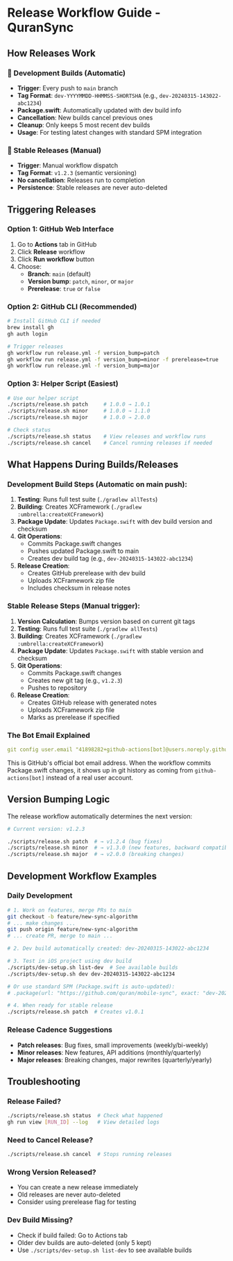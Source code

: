 # Release Workflow Guide - QuranSync

## How Releases Work

### 🔄 Development Builds (Automatic)
- **Trigger**: Every push to `main` branch
- **Tag Format**: `dev-YYYYMMDD-HHMMSS-SHORTSHA` (e.g., `dev-20240315-143022-abc1234`)
- **Package.swift**: Automatically updated with dev build info
- **Cancellation**: New builds cancel previous ones
- **Cleanup**: Only keeps 5 most recent dev builds
- **Usage**: For testing latest changes with standard SPM integration

### 🚀 Stable Releases (Manual)
- **Trigger**: Manual workflow dispatch
- **Tag Format**: `v1.2.3` (semantic versioning)
- **No cancellation**: Releases run to completion
- **Persistence**: Stable releases are never auto-deleted

## Triggering Releases

### Option 1: GitHub Web Interface
1. Go to **Actions** tab in GitHub
2. Click **Release** workflow
3. Click **Run workflow** button
4. Choose:
   - **Branch**: `main` (default)
   - **Version bump**: `patch`, `minor`, or `major`
   - **Prerelease**: `true` or `false`

### Option 2: GitHub CLI (Recommended)
```bash
# Install GitHub CLI if needed
brew install gh
gh auth login

# Trigger releases
gh workflow run release.yml -f version_bump=patch
gh workflow run release.yml -f version_bump=minor -f prerelease=true
gh workflow run release.yml -f version_bump=major
```

### Option 3: Helper Script (Easiest)
```bash
# Use our helper script
./scripts/release.sh patch     # 1.0.0 → 1.0.1
./scripts/release.sh minor     # 1.0.0 → 1.1.0  
./scripts/release.sh major     # 1.0.0 → 2.0.0

# Check status
./scripts/release.sh status    # View releases and workflow runs
./scripts/release.sh cancel    # Cancel running releases if needed
```

## What Happens During Builds/Releases

### Development Build Steps (Automatic on main push):
1. **Testing**: Runs full test suite (`./gradlew allTests`)
2. **Building**: Creates XCFramework (`./gradlew :umbrella:createXCFramework`)
3. **Package Update**: Updates `Package.swift` with dev build version and checksum
4. **Git Operations**:
   - Commits Package.swift changes
   - Pushes updated Package.swift to main
   - Creates dev build tag (e.g., `dev-20240315-143022-abc1234`)
5. **Release Creation**:
   - Creates GitHub prerelease with dev build
   - Uploads XCFramework zip file
   - Includes checksum in release notes

### Stable Release Steps (Manual trigger):
1. **Version Calculation**: Bumps version based on current git tags
2. **Testing**: Runs full test suite (`./gradlew allTests`)
3. **Building**: Creates XCFramework (`./gradlew :umbrella:createXCFramework`)
4. **Package Update**: Updates `Package.swift` with stable version and checksum
5. **Git Operations**: 
   - Commits Package.swift changes
   - Creates new git tag (e.g., `v1.2.3`)
   - Pushes to repository
6. **Release Creation**: 
   - Creates GitHub release with generated notes
   - Uploads XCFramework zip file
   - Marks as prerelease if specified

### The Bot Email Explained
```yaml
git config user.email "41898282+github-actions[bot]@users.noreply.github.com"
```
This is GitHub's official bot email address. When the workflow commits Package.swift changes, it shows up in git history as coming from `github-actions[bot]` instead of a real user account.

## Version Bumping Logic

The release workflow automatically determines the next version:

```bash
# Current version: v1.2.3

./scripts/release.sh patch  # → v1.2.4 (bug fixes)
./scripts/release.sh minor  # → v1.3.0 (new features, backward compatible)  
./scripts/release.sh major  # → v2.0.0 (breaking changes)
```

## Development Workflow Examples

### Daily Development
```bash
# 1. Work on features, merge PRs to main
git checkout -b feature/new-sync-algorithm
# ... make changes ...
git push origin feature/new-sync-algorithm
# ... create PR, merge to main ...

# 2. Dev build automatically created: dev-20240315-143022-abc1234

# 3. Test in iOS project using dev build
./scripts/dev-setup.sh list-dev  # See available builds
./scripts/dev-setup.sh dev dev-20240315-143022-abc1234

# Or use standard SPM (Package.swift is auto-updated):
# .package(url: "https://github.com/quran/mobile-sync", exact: "dev-20240315-143022-abc1234")

# 4. When ready for stable release
./scripts/release.sh patch  # Creates v1.0.1
```

### Release Cadence Suggestions
- **Patch releases**: Bug fixes, small improvements (weekly/bi-weekly)
- **Minor releases**: New features, API additions (monthly/quarterly)
- **Major releases**: Breaking changes, major rewrites (quarterly/yearly)

## Troubleshooting

### Release Failed?
```bash
./scripts/release.sh status  # Check what happened
gh run view [RUN_ID] --log   # View detailed logs
```

### Need to Cancel Release?
```bash
./scripts/release.sh cancel  # Stops running releases
```

### Wrong Version Released?
- You can create a new release immediately
- Old releases are never auto-deleted
- Consider using prerelease flag for testing

### Dev Build Missing?
- Check if build failed: Go to Actions tab
- Older dev builds are auto-deleted (only 5 kept)
- Use `./scripts/dev-setup.sh list-dev` to see available builds